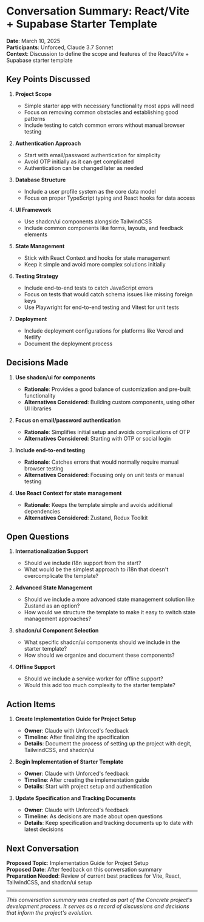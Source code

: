 # Conversation Summary: React/Vite + Supabase Starter Template

**Date**: March 10, 2025  
**Participants**: Unforced, Claude 3.7 Sonnet  
**Context**: Discussion to define the scope and features of the React/Vite + Supabase starter template

## Key Points Discussed

1. **Project Scope**
   - Simple starter app with necessary functionality most apps will need
   - Focus on removing common obstacles and establishing good patterns
   - Include testing to catch common errors without manual browser testing

2. **Authentication Approach**
   - Start with email/password authentication for simplicity
   - Avoid OTP initially as it can get complicated
   - Authentication can be changed later as needed

3. **Database Structure**
   - Include a user profile system as the core data model
   - Focus on proper TypeScript typing and React hooks for data access

4. **UI Framework**
   - Use shadcn/ui components alongside TailwindCSS
   - Include common components like forms, layouts, and feedback elements

5. **State Management**
   - Stick with React Context and hooks for state management
   - Keep it simple and avoid more complex solutions initially

6. **Testing Strategy**
   - Include end-to-end tests to catch JavaScript errors
   - Focus on tests that would catch schema issues like missing foreign keys
   - Use Playwright for end-to-end testing and Vitest for unit tests

7. **Deployment**
   - Include deployment configurations for platforms like Vercel and Netlify
   - Document the deployment process

## Decisions Made

1. **Use shadcn/ui for components**
   - **Rationale**: Provides a good balance of customization and pre-built functionality
   - **Alternatives Considered**: Building custom components, using other UI libraries

2. **Focus on email/password authentication**
   - **Rationale**: Simplifies initial setup and avoids complications of OTP
   - **Alternatives Considered**: Starting with OTP or social login

3. **Include end-to-end testing**
   - **Rationale**: Catches errors that would normally require manual browser testing
   - **Alternatives Considered**: Focusing only on unit tests or manual testing

4. **Use React Context for state management**
   - **Rationale**: Keeps the template simple and avoids additional dependencies
   - **Alternatives Considered**: Zustand, Redux Toolkit

## Open Questions

1. **Internationalization Support**
   - Should we include i18n support from the start?
   - What would be the simplest approach to i18n that doesn't overcomplicate the template?

2. **Advanced State Management**
   - Should we include a more advanced state management solution like Zustand as an option?
   - How would we structure the template to make it easy to switch state management approaches?

3. **shadcn/ui Component Selection**
   - What specific shadcn/ui components should we include in the starter template?
   - How should we organize and document these components?

4. **Offline Support**
   - Should we include a service worker for offline support?
   - Would this add too much complexity to the starter template?

## Action Items

1. **Create Implementation Guide for Project Setup**
   - **Owner**: Claude with Unforced's feedback
   - **Timeline**: After finalizing the specification
   - **Details**: Document the process of setting up the project with degit, TailwindCSS, and shadcn/ui

2. **Begin Implementation of Starter Template**
   - **Owner**: Claude with Unforced's feedback
   - **Timeline**: After creating the implementation guide
   - **Details**: Start with project setup and authentication

3. **Update Specification and Tracking Documents**
   - **Owner**: Claude with Unforced's feedback
   - **Timeline**: As decisions are made about open questions
   - **Details**: Keep specification and tracking documents up to date with latest decisions

## Next Conversation

**Proposed Topic**: Implementation Guide for Project Setup  
**Proposed Date**: After feedback on this conversation summary  
**Preparation Needed**: Review of current best practices for Vite, React, TailwindCSS, and shadcn/ui setup

---

*This conversation summary was created as part of the Concrete project's development process. It serves as a record of discussions and decisions that inform the project's evolution.* 